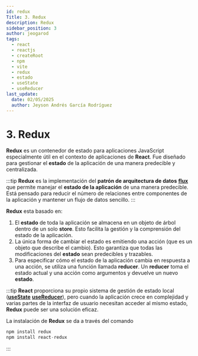 ```yaml
---
id: redux
Title: 3. Redux
description: Redux
sidebar_position: 3
author: jeogarod
tags:
  - react
  - reactjs
  - createRoot
  - npm
  - vite
  - redux
  - estado
  - useState
  - useReducer
last_update:
  date: 02/05/2025
  author: Jeyson Andrés García Rodríguez
---
```


# 3. Redux

**Redux** es un contenedor de estado para aplicaciones JavaScript especialmente útil en el contexto de aplicaciones de **React**. Fue diseñado para gestionar el **estado** de la aplicación de una manera predecible y centralizada. 

:::tip
**Redux** es la implementación del **patrón de arquitectura de datos** [**flux**](/docs/arquitectura/patrones/flux.md) que permite manejar el **estado de la aplicación** de una manera predecible. Está pensado para reducir el número de relaciones entre componentes de la aplicación y mantener un flujo de datos sencillo.
:::

**Redux** esta basado en:

1. El **estado** de toda la aplicación se almacena en un objeto de árbol dentro de un solo **store**. Esto facilita la gestión y la comprensión del estado de la aplicación. 
2. La única forma de cambiar el estado es emitiendo una acción (que es un objeto que describe el cambio). Esto garantiza que todas las modificaciones del **estado** sean predecibles y trazables. 
3. Para especificar cómo el estado de la aplicación cambia en respuesta a una acción, se utiliza una función llamada **reducer**. Un **reducer** toma el estado actual y una acción como argumentos y devuelve un nuevo **estado**. 

:::tip
**React** proporciona su propio sistema de gestión de estado local ([**useState**](/docs/programacion/reactjs/hooks/useState.md) [**useReducer**](/docs/programacion/reactjs/hooks/useReducer.md)), pero cuando la aplicación crece en complejidad y varias partes de la interfaz de usuario necesitan acceder al mismo estado, **Redux** puede ser una solución eficaz.

La instalación de **Redux** se da a través del comando

```javascript
npm install redux
npm install react-redux
```
:::


